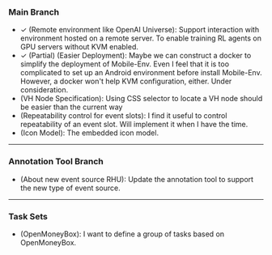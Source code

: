<!-- vim: set formatoptions+=a: -->

### Main Branch

* ✓ (Remote environment like OpenAI Universe): Support interaction with
  environment hosted on a remote server. To enable training RL agents on GPU
  servers without KVM enabled.
* ✓ (Partial) (Easier Deployment): Maybe we can construct a docker to simplify
  the deployment of Mobile-Env. Even I feel that it is too complicated to set
  up an Android environment before install Mobile-Env. However, a docker won't
  help KVM configuration, either. Under consideration.
* (VH Node Specification): Using CSS selector to locate a VH node should be
  easier than the current way
* (Repeatability control for event slots): I find it useful to control
  repeatability of an event slot. Will implement it when I have the time.
* (Icon Model): The embedded icon model.

---

### Annotation Tool Branch

* (About new event source RHU): Update the annotation tool to support the new
  type of event source.

---

### Task Sets

* (OpenMoneyBox): I want to define a group of tasks based on OpenMoneyBox.
